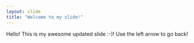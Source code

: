 ```yaml
---
layout: slide
title: "Welcome to my slide!"
---
```

Hello! This is my awesome updated slide :-)!
Use the left arrow to go back!
